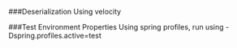 


###Deserialization
Using velocity


###Test Environment Properties
Using spring profiles, run using -Dspring.profiles.active=test

